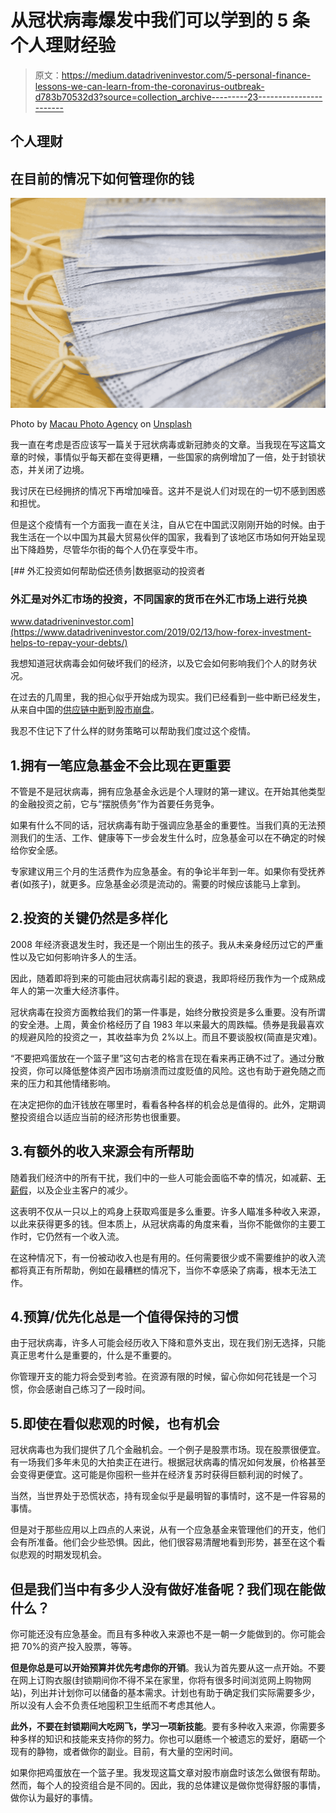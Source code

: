 # 从冠状病毒爆发中我们可以学到的 5 条个人理财经验

> 原文：<https://medium.datadriveninvestor.com/5-personal-finance-lessons-we-can-learn-from-the-coronavirus-outbreak-d783b70532d3?source=collection_archive---------23----------------------->

## 个人理财

## 在目前的情况下如何管理你的钱

![](img/6ecfe9e594e16d46ea7bd5b6ac2bcd24.png)

Photo by [Macau Photo Agency](https://unsplash.com/@macauphotoagency?utm_source=medium&utm_medium=referral) on [Unsplash](https://unsplash.com?utm_source=medium&utm_medium=referral)

我一直在考虑是否应该写一篇关于冠状病毒或新冠肺炎的文章。当我现在写这篇文章的时候，事情似乎每天都在变得更糟，一些国家的病例增加了一倍，处于封锁状态，并关闭了边境。

我讨厌在已经拥挤的情况下再增加噪音。这并不是说人们对现在的一切不感到困惑和担忧。

但是这个疫情有一个方面我一直在关注，自从它在中国武汉刚刚开始的时候。由于我生活在一个以中国为其最大贸易伙伴的国家，我看到了该地区市场如何开始呈现出下降趋势，尽管华尔街的每个人仍在享受牛市。

[](https://www.datadriveninvestor.com/2019/02/13/how-forex-investment-helps-to-repay-your-debts/) [## 外汇投资如何帮助偿还债务|数据驱动的投资者

### 外汇是对外汇市场的投资，不同国家的货币在外汇市场上进行兑换

www.datadriveninvestor.com](https://www.datadriveninvestor.com/2019/02/13/how-forex-investment-helps-to-repay-your-debts/) 

我想知道冠状病毒会如何破坏我们的经济，以及它会如何影响我们个人的财务状况。

在过去的几周里，我的担心似乎开始成为现实。我们已经看到一些中断已经发生，从来自中国的[供应链中断](https://hbr.org/2020/02/how-coronavirus-could-impact-the-global-supply-chain-by-mid-march?ab=hero-subleft-1)到[股市崩盘](https://www.washingtonpost.com/us-policy/2020/03/12/markets-stocks-today-coronavirus/)。

我忍不住记下了什么样的财务策略可以帮助我们度过这个疫情。

## 1.拥有一笔应急基金不会比现在更重要

不管是不是冠状病毒，拥有应急基金永远是个人理财的第一建议。在开始其他类型的金融投资之前，它与“摆脱债务”作为首要任务竞争。

如果有什么不同的话，冠状病毒有助于强调应急基金的重要性。当我们真的无法预测我们的生活、工作、健康等下一步会发生什么时，应急基金可以在不确定的时候给你安全感。

专家建议用三个月的生活费作为应急基金。有的争论半年到一年。如果你有受抚养者(如孩子)，就更多。应急基金必须是流动的。需要的时候应该能马上拿到。

## 2.投资的关键仍然是多样化

2008 年经济衰退发生时，我还是一个刚出生的孩子。我从未亲身经历过它的严重性以及它如何影响许多人的生活。

因此，随着即将到来的可能由冠状病毒引起的衰退，我即将经历我作为一个成熟成年人的第一次重大经济事件。

冠状病毒在投资方面教给我们的第一件事是，始终分散投资是多么重要。没有所谓的安全港。上周，黄金价格经历了自 1983 年以来最大的周跌幅。债券是我最喜欢的规避风险的投资之一，其收益率为负 2%以上。而且不要谈股权(简直是灾难)。

“不要把鸡蛋放在一个篮子里”这句古老的格言在现在看来再正确不过了。通过分散投资，你可以降低整体资产因市场崩溃而过度贬值的风险。这也有助于避免随之而来的压力和其他情绪影响。

在决定把你的血汗钱放在哪里时，看看各种各样的机会总是值得的。此外，定期调整投资组合以适应当前的经济形势也很重要。

## 3.有额外的收入来源会有所帮助

随着我们经济中的所有干扰，我们中的一些人可能会面临不幸的情况，如减薪、[无薪假](https://www.scmp.com/news/hong-kong/transport/article/3052519/more-25000-cathay-pacific-employees-take-unpaid-leave)，以及企业主客户的减少。

这表明不仅从一只以上的鸡身上获取鸡蛋是多么重要。许多人瞄准多种收入来源，以此来获得更多的钱。但本质上，从冠状病毒的角度来看，当你不能做你的主要工作时，它仍然有一个收入流。

在这种情况下，有一份被动收入也是有用的。任何需要很少或不需要维护的收入流都将真正有所帮助，例如在最糟糕的情况下，当你不幸感染了病毒，根本无法工作。

## 4.预算/优先化总是一个值得保持的习惯

由于冠状病毒，许多人可能会经历收入下降和意外支出，现在我们别无选择，只能真正思考什么是重要的，什么是不重要的。

你管理开支的能力将会受到考验。在资源有限的时候，留心你如何花钱是一个习惯，你会感谢自己练习了一段时间。

## 5.即使在看似悲观的时候，也有机会

冠状病毒也为我们提供了几个金融机会。一个例子是股票市场。现在股票很便宜。有一场我们多年未见的大拍卖正在进行。根据冠状病毒的情况如何发展，价格甚至会变得更便宜。这可能是你囤积一些并在经济复苏时获得巨额利润的时候了。

当然，当世界处于恐慌状态，持有现金似乎是最明智的事情时，这不是一件容易的事情。

但是对于那些应用以上四点的人来说，从有一个应急基金来管理他们的开支，他们会有所准备。他们会少些恐惧。因此，他们很容易清醒地看到形势，甚至在这个看似悲观的时期发现机会。

## 但是我们当中有多少人没有做好准备呢？我们现在能做什么？

你可能还没有应急基金。而且有多种收入来源也不是一朝一夕能做到的。你可能会把 70%的资产投入股票，等等。

**但是你总是可以开始预算并优先考虑你的开销**。我认为首先要从这一点开始。不要在网上订购衣服(封锁期间你不得不呆在家里，你将有很多时间浏览网上购物网站)，列出并计划你可以储备的基本需求。计划也有助于确定我们实际需要多少，所以没有人会不负责任地囤积卫生纸而不考虑其他人。

**此外，不要在封锁期间大吃网飞，学习一项新技能**。要有多种收入来源，你需要多种多样的知识和技能来支持你的努力。你也可以磨练一个被遗忘的爱好，磨砺一个现有的静物，或者做你的副业。目前，有大量的空闲时间。

如果你把鸡蛋放在一个篮子里。我发现这篇文章对股市崩盘时该怎么做很有帮助。然而，每个人的投资组合是不同的。因此，我的总体建议是做你觉得舒服的事情，做你认为最好的事情。
